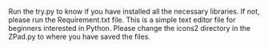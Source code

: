 Run the try.py to know if you have installed all the necessary libraries. If not, please run the Requirement.txt file. 
This is a simple text editor file for beginners interested in Python. 
Please change the icons2 directory in the ZPad.py to where you have saved the files.